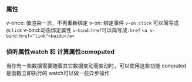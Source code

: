 ### 属性
v-once: 值渲染一次，不再重新绑定
v-on: 绑定事件
`v-on:click` 可以简写成`@click`
v-bind:动态绑定属性
`v-bind:href`可以简写成`:href`
`<a v-bind:href="link">baidu</a>`
### 侦听属性watch 和 计算属性comoputed
当你有一些数据需要随着其它数据变动而变动时，可以使用这些功能
computed是函数立即执行的
watch可以做一些异步操作